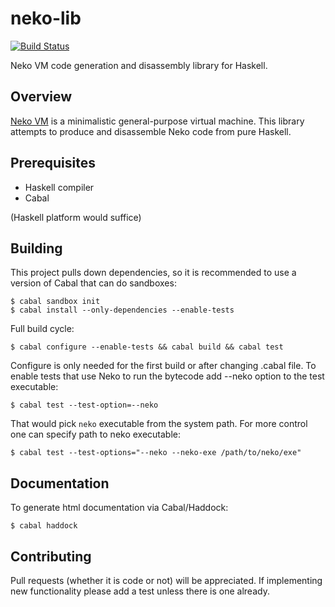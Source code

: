 neko-lib
========

[![Build Status](https://travis-ci.org/ppenzin/neko-lib-hs.svg?branch=master)](https://travis-ci.org/ppenzin/neko-lib-hs)

Neko VM code generation and disassembly library for Haskell.

## Overview

[Neko VM](nekovm.org) is a minimalistic general-purpose virtual machine. This
library attempts to produce and disassemble Neko code from pure Haskell.

## Prerequisites

- Haskell compiler
- Cabal

(Haskell platform would suffice)

## Building

This project pulls down dependencies, so it is recommended to use a version of
Cabal that can do sandboxes:

```
$ cabal sandbox init
$ cabal install --only-dependencies --enable-tests
```
Full build cycle:

```
$ cabal configure --enable-tests && cabal build && cabal test
```

Configure is only needed for the first build or after changing .cabal file. To
enable tests that use Neko to run the bytecode add --neko option to the test
executable:

```
$ cabal test --test-option=--neko
```

That would pick `neko` executable from the system path. For more control one
can specify path to neko executable:

```
$ cabal test --test-options="--neko --neko-exe /path/to/neko/exe"
```

## Documentation

To generate html documentation via Cabal/Haddock:

```
$ cabal haddock
```

## Contributing

Pull requests (whether it is code or not) will be appreciated. If implementing
new functionality please add a test unless there is one already.

